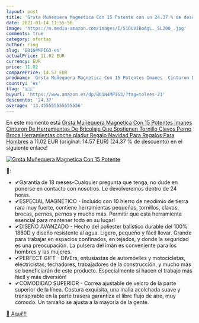 ```yaml
---
layout: post
title: 'Grsta Muñequera Magnetica Con 15 Potente con un 24.37 % de descuento'
date: 2021-01-14 11:55:56
image: 'https://m.media-amazon.com/images/I/51OUVJBoAgL._SL200_.jpg'
comments: true
category: ofertas
author: ring
slug: 'B01N4MPIG3-es'
actualPrice: 11.02 EUR
currency: EUR
price: 11.02
comparePrice: 14.57 EUR
prodname: 'Grsta Muñequera Magnetica Con 15 Potentes Imanes  Cinturon De Herramientas De Bricolaje Que Sostienen Tornillo Clavos Perno Broca  Herramientas coche pladur  Regalo Navidad Para  Regalos Para Hombres'
country: 'es'
flag: '🇪🇸'
buyurl: 'https://www.amazon.es/dp/B01N4MPIG3/?tag=tolees-21'
descuento: '24.37'
average: '13.455555555555556'
---
```


En este momento está [Grsta Muñequera Magnetica Con 15 Potentes Imanes  Cinturon De Herramientas De Bricolaje Que Sostienen Tornillo Clavos Perno Broca  Herramientas coche pladur  Regalo Navidad Para  Regalos Para Hombres](https://www.amazon.es/dp/B01N4MPIG3/?tag=tolees-21) a 11.02 EUR (original: 14.57 EUR) (24.37 %  de descuento) en el siguiente enlace!

[![Grsta Muñequera Magnetica Con 15 Potente](https://m.media-amazon.com/images/I/51OUVJBoAgL._SL200_.jpg)](https://www.amazon.es/dp/B01N4MPIG3/?tag=tolees-21)

🔎:

- ✔Garantía de 18 meses-Cualquier pregunta que tenga, no dude en ponerse en contacto con nosotros. Le devolveremos dentro de 24 horas.
- ✔ESPECIAL MAGNÉTICO - Incluido con 10 hierro de neodimio de tierra rara muy fuerte, contiene herramientas pequeñas, tornillos, clavos, brocas, pernos, pernos y mucho más. Permitir que esta herramienta esencial para mantener todo en su lugar!
- ✔DISEÑO AVANZADO - Hecho del poliester balístico durable del 100% 1860D y diseño resistente al agua. Ligero, pequeño y fácil llevar. Grande para trabajar en espacios confinados, en tejados, y donde la seguridad es una preocupación. La pulsera del imán es conveniente para los hombres y las mujeres.
- ✔PERFECT GIFT - DIVErs, entusiastas de automóviles y motocicletas, electricistas, techadores, trabajadores de la construcción, y mucho más se beneficiarán de este producto. Especialmente si hacen el trabajo más fácil y más diversión!
- ✔COMODIDAD SUPERIOR - Correa ajustable de velcro de la parte superior de la línea. Costura exquisita, una malla acolchada suave y transpirable en la parte trasera garantiza el libre flujo de aire, muy cómodo. Un tamaño se ajusta a la mayoría de la gente.

[🛒 Aquí!!!](https://www.amazon.es/dp/B01N4MPIG3/?tag=tolees-21)
